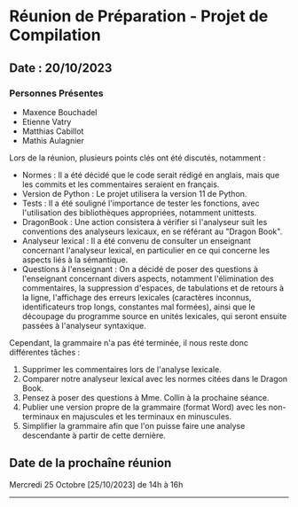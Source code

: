 # Réunion de Préparation - Projet de Compilation

## Date : 20/10/2023

### Personnes Présentes
- Maxence Bouchadel
- Etienne Vatry
- Matthias Cabillot
- Mathis Aulagnier


Lors de la réunion, plusieurs points clés ont été discutés, notamment :

- Normes : Il a été décidé que le code serait rédigé en anglais, mais que les commits et les commentaires seraient en français.
- Version de Python : Le projet utilisera la version 11 de Python.
- Tests : Il a été souligné l'importance de tester les fonctions, avec l'utilisation des bibliothèques appropriées, notamment unittests.
- DragonBook : Une action consistera à vérifier si l'analyseur suit les conventions des analyseurs lexicaux, en se référant au "Dragon Book".
- Analyseur lexical : Il a été convenu de consulter un enseignant concernant l'analyseur lexical, en particulier en ce qui concerne les aspects liés à la sémantique.
- Questions à l'enseignant : On a décidé de poser des questions à l'enseignant concernant divers aspects, notamment l'élimination des commentaires, la suppression d'espaces, de tabulations et de retours à la ligne, l'affichage des erreurs lexicales (caractères inconnus, identificateurs trop longs, constantes mal formées), ainsi que le découpage du programme source en unités lexicales, qui seront ensuite passées à l'analyseur syntaxique.

Cependant, la grammaire n'a pas été terminée, il nous reste donc différentes tâches :

1. Supprimer les commentaires lors de l'analyse lexicale.
2. Comparer notre analyseur lexical avec les normes citées dans le Dragon Book.
3. Pensez à poser des questions à Mme. Collin à la prochaine séance.
4. Publier une version propre de la grammaire (format Word) avec les non-terminaux en majuscules et les terminaux en minuscules.
5. Simplifier la grammaire afin que l'on puisse faire une analyse descendante à partir de cette dernière.

## Date de la prochaîne réunion 

Mercredi 25 Octobre
[25/10/2023] de 14h à 16h

___
